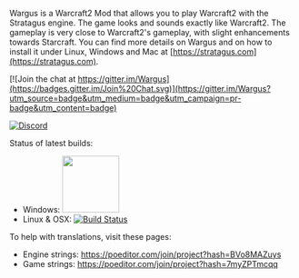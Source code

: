Wargus is a Warcraft2 Mod that allows you to play Warcraft2 with the Stratagus engine. The game looks and sounds exactly like Warcraft2. The gameplay is very close to Warcraft2's gameplay, with slight enhancements towards Starcraft. You can find more details on Wargus and on how to install it under Linux, Windows and Mac at [https://stratagus.com](https://stratagus.com).

[![Join the chat at https://gitter.im/Wargus](https://badges.gitter.im/Join%20Chat.svg)](https://gitter.im/Wargus?utm_source=badge&utm_medium=badge&utm_campaign=pr-badge&utm_content=badge)

[![Discord](https://img.shields.io/discord/780082494447288340?style=flat-square&logo=discord&label=discord)](https://discord.gg/dQGxaw3QfB)

Status of latest builds:
- Windows: <a href="https://ci.appveyor.com/project/timfel/wargus"><img width="100" src="https://ci.appveyor.com/api/projects/status/github/Wargus/wargus?branch=master&svg=true"></a>
- Linux & OSX: [![Build Status](https://travis-ci.org/Wargus/wargus.svg?branch=master)](https://travis-ci.org/Wargus/wargus)

To help with translations, visit these pages:
* Engine strings: https://poeditor.com/join/project?hash=BVo8MAZuys
* Game strings: https://poeditor.com/join/project?hash=7myZPTmcqq
